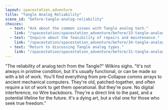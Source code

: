 ```yaml
---
layout: spacestation_adventure
title: "Tangle Analog Reliability"
scene_id: "before-tangle-analog-reliability"
choices:
  - text: "Ask about the common issues with Tangle analog tech."
    link: "/spacestation/spacestation_adventure/before/33-tangle-analog-issues/"
  - text: "Inquire about the feasibility of repairs and maintenance."
    link: "/spacestation/spacestation_adventure/before/34-tangle-analog-repair-maintenance/"
  - text: "Return to discussing Tangle analog types."
    link: "/spacestation/spacestation_adventure/before/31-tangle-analog-types/"
---
```


"The reliability of analog tech from the Tangle?" Wilkins sighs. "It's not always in pristine condition, but it's usually functional, or can be made so with a bit of work. You'll find everything from pre-Collapse comms arrays to ancient mechanical computers. They're old, patched-together, and often require a lot of work to get them operational. But they're pure. No digital interference, no Wire backdoors. They're a direct link to the past, and a potential lifeline for the future. It's a dying art, but a vital one for those who seek true freedom."
